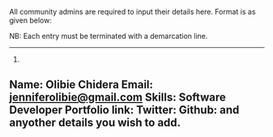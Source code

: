 
All community admins are required to input their details here.
Format is as given below:

NB: Each entry must be terminated with a demarcation line.


-------------------------------------------------
1.
Name: Olibie Chidera
Email: jenniferolibie@gmail.com
Skills: Software Developer
Portfolio link:
Twitter:
Github:
and anyother details you wish to add.
-----------------------------------------------
